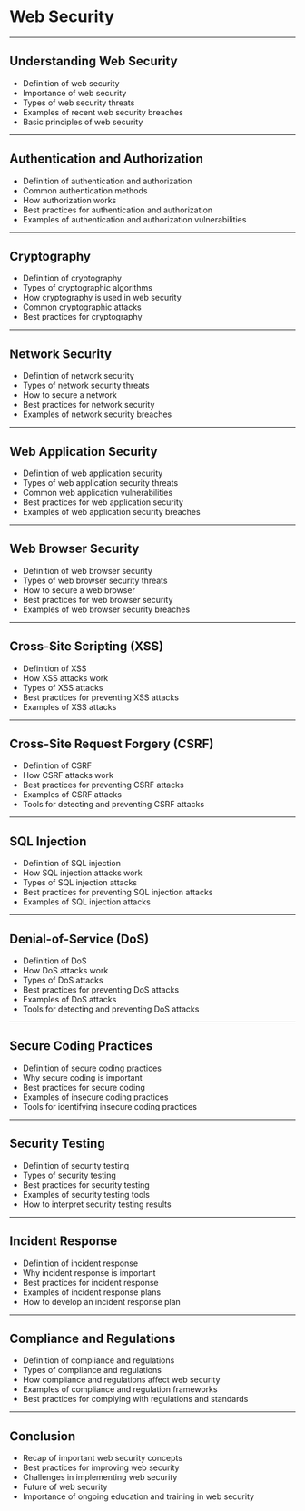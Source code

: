 # Web Security

---

## Understanding Web Security

- Definition of web security
- Importance of web security
- Types of web security threats
- Examples of recent web security breaches
- Basic principles of web security

---

## Authentication and Authorization

- Definition of authentication and authorization
- Common authentication methods
- How authorization works
- Best practices for authentication and authorization
- Examples of authentication and authorization vulnerabilities

---

## Cryptography

- Definition of cryptography
- Types of cryptographic algorithms
- How cryptography is used in web security
- Common cryptographic attacks
- Best practices for cryptography

---

## Network Security

- Definition of network security
- Types of network security threats
- How to secure a network
- Best practices for network security
- Examples of network security breaches

---

## Web Application Security

- Definition of web application security
- Types of web application security threats
- Common web application vulnerabilities
- Best practices for web application security
- Examples of web application security breaches

---

## Web Browser Security

- Definition of web browser security
- Types of web browser security threats
- How to secure a web browser
- Best practices for web browser security
- Examples of web browser security breaches

---

## Cross-Site Scripting (XSS)

- Definition of XSS
- How XSS attacks work
- Types of XSS attacks
- Best practices for preventing XSS attacks
- Examples of XSS attacks

---

## Cross-Site Request Forgery (CSRF)

- Definition of CSRF
- How CSRF attacks work
- Best practices for preventing CSRF attacks
- Examples of CSRF attacks
- Tools for detecting and preventing CSRF attacks

---

## SQL Injection

- Definition of SQL injection
- How SQL injection attacks work
- Types of SQL injection attacks
- Best practices for preventing SQL injection attacks
- Examples of SQL injection attacks

---

## Denial-of-Service (DoS)

- Definition of DoS
- How DoS attacks work
- Types of DoS attacks
- Best practices for preventing DoS attacks
- Examples of DoS attacks
- Tools for detecting and preventing DoS attacks

---

## Secure Coding Practices

- Definition of secure coding practices
- Why secure coding is important
- Best practices for secure coding
- Examples of insecure coding practices
- Tools for identifying insecure coding practices

---

## Security Testing

- Definition of security testing
- Types of security testing
- Best practices for security testing
- Examples of security testing tools
- How to interpret security testing results

---

## Incident Response

- Definition of incident response
- Why incident response is important
- Best practices for incident response
- Examples of incident response plans
- How to develop an incident response plan

---

## Compliance and Regulations

- Definition of compliance and regulations
- Types of compliance and regulations
- How compliance and regulations affect web security
- Examples of compliance and regulation frameworks
- Best practices for complying with regulations and standards

---

## Conclusion

- Recap of important web security concepts
- Best practices for improving web security
- Challenges in implementing web security
- Future of web security
- Importance of ongoing education and training in web security


